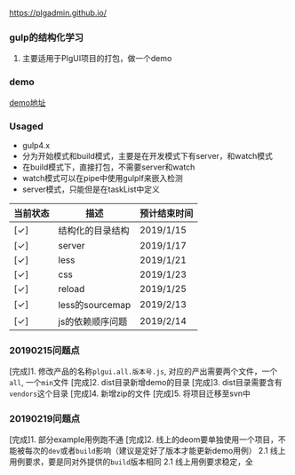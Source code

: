 https://plgadmin.github.io/
### gulp的结构化学习
1. 主要适用于PlgUI项目的打包，做一个demo

### demo
[demo地址](./updatedemo/demo/index.html)

### Usaged
- gulp4.x
-  分为开始模式和build模式，主要是在开发模式下有server，和watch模式
-  在build模式下，直接打包，不需要server和watch
-  watch模式可以在pipe中使用gulpIf来嵌入检测
-  server模式，只能但是在taskList中定义


| 当前状态 | 描述             | 预计结束时间 |
| -------- | ---------------- | ------------ |
| [✓]      | 结构化的目录结构 | 2019/1/15    |
| [✓]      | server           | 2019/1/17    |
| [✓]      | less             | 2019/1/21    |
| [✓]      | css              | 2019/1/23    |
| [✓]      | reload           | 2019/1/25    |
| [✓]      | less的sourcemap  | 2019/2/13    |
| [✓]      | js的依赖顺序问题   | 2019/2/14    |


### 20190215问题点

[完成]1. 修改产品的名称`plgui.all.版本号.js`, 对应的产出需要两个文件，一个`all`, 一个`min`文件
[完成]2. dist目录新增demo的目录
[完成]3. dist目录需要含有`vendors`这个目录
[完成]4. 新增zip的文件
[完成]5. 将项目迁移至svn中

### 20190219问题点

[完成]1. 部分example用例跑不通
[完成]2. 线上的deom要单独使用一个项目，不能被每次的`dev`或者`build`影响（建议是定好了版本才能更新demo用例）
2.1 线上用例要求，要是同对外提供的`build`版本相同
2.1 线上用例要求稳定，全



